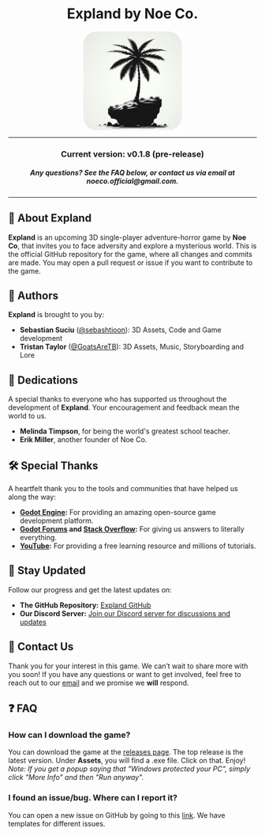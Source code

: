 <h1 align="center">Expland by Noe Co.</h1>
<p align="center">
	<img align="center" src="/Textures/Icons/Expland-icon.png" width="200" height="200"/>
 
</p>

---
<h3 align="center">Current version: v0.1.8 (pre-release)</h3>
<h5 align="center">Any questions? See the FAQ below, or contact us via email at <i>noeco.official@gmail.com.</i></h5>
  
---

## 📜 About Expland
**Expland** is an upcoming 3D single-player adventure-horror game by **Noe Co**, that invites you to face adversity and explore a mysterious world.
This is the official GitHub repository for the game, where all changes and commits are made. You may open a pull request or issue if you want to contribute to the game.

## 👥 Authors

**Expland** is brought to you by:

- **Sebastian Suciu** ([@sebashtioon](https://github.com/sebashtioon)): 3D Assets, Code and Game development
- **Tristan Taylor** ([@GoatsAreTB](https://github.com/GoatsAreTB)): 3D Assets, Music, Storyboarding and Lore

## 🎨 Dedications

A special thanks to everyone who has supported us throughout the development of **Expland**. Your encouragement and feedback mean the world to us.

- **Melinda Timpson**, for being the world's greatest school teacher.
- **Erik Miller**, another founder of Noe Co.

<!--## 🎉 Credits

We would like to acknowledge the contributions of various individuals and resources that have been instrumental in the creation of **Expland**.

- **[Credit Placeholder 1]**: Description of their contribution.
- **[Credit Placeholder 2]**: Description of their contribution.

-->

## 🛠 Special Thanks

A heartfelt thank you to the tools and communities that have helped us along the way:

- **[Godot Engine](https://godotengine.org/):** For providing an amazing open-source game development platform.
- **[Godot Forums](https://forum.godotengine.org/) and [Stack Overflow](https://stackoverflow.com/):** For giving us answers to literally everything.
- **[YouTube](https://youtube.com):** For providing a free learning resource and millions of tutorials.

## 📢 Stay Updated

Follow our progress and get the latest updates on:

- **The GitHub Repository:** [Expland GitHub](https://github.com/sebashtioon/Expland)
- **Our Discord Server:** [Join our Discord server for discussions and updates](https://discord.gg/QNgcKCAJn3)
## 📧 Contact Us
Thank you for your interest in this game. We can’t wait to share more with you soon! If you have any questions or want to get involved, feel free to reach out to our [email](mailto:noeco.official@gmail.com) and we promise we **will** respond.


## ❓ FAQ

### How can I download the game?
You can download the game at the [releases page](https://github.com/sebashtioon/Expland/releases/). The top release is the latest version. Under **Assets**, you will find a .exe file. Click on that. Enjoy! <br>
_Note: If you get a popup saying that "Windows protected your PC", simply click "More Info" and then "Run anyway"._

### I found an issue/bug. Where can I report it?
You can open a new issue on GitHub by going to this [link](https://github.com/NoeCoOfficial/Expland/issues/new/choose). We have templates for different issues.



